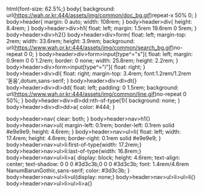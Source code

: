 html{font-size: 62.5%;}
body{
    background: url(https://wah.or.kr:444/assets/img/common/doc_bg.gif)repeat-x 50% 0;
}
body>header{
    margin: 0 auto;
    width: 108rem;
}
body>header>div{
    height: 8.4rem;
}
body>header>div>h1{
    float: left;
    margin: 1.5rem 19.6rem 0 5rem;
}
body>header>div>h2{}
body>header>div>form{
    float: left;
    margin-top: 2rem;
    width: 33.6rem; height: 3.9rem;
    background: url(https://www.wah.or.kr:444/assets/img/common/search_bg.gif)no-repeat 0 0;
}
body>header>div>form>input[type^="s"]{
    float: left; margin: 0.9rem 0 0 1.2rem; border: 0 none;
    width: 25.8rem; height: 2.2rem;
}
body>header>div>form>input[type^="i"]{
    float: right;
}
body>header>div>dl{
    float: right;
    margin-top: 3.4rem;
    font:1.2rem/1.2rem '돋움',dotum,sans-serif;
}
body>header>div>dl>dt{}
body>header>div>dl>dd{
    float: left;
    padding: 0 1.5rem;
    background: url(https://www.wah.or.kr:444/assets/img/common/line.gif)no-repeat 0 50%;
}
body>header>div>dl>dd:nth-of-type(1){
    background: none;
}
body>header>div>dl>dd>a{
    color: #444;
}

body>header>nav{
    clear: both;
}
body>header>nav>h1{}
body>header>nav>ul{
    margin-left: 0.1rem;
    border-left: 0.1rem solid #e9e9e9;
    height: 4.6rem;
}
body>header>nav>ul>li{
    float: left; width: 17.4rem; height: 4.6rem;
    border-right: 0.1rem solid #e9e9e9;
}
body>header>nav>ul>li:first-of-type{width: 17.2rem;}
body>header>nav>ul>li:last-of-type{width: 16.8rem;}
body>header>nav>ul>li>a{
    display: block; height: 4.6rem;
    text-align: center;
    text-shadow: 0 0 0 #3d3c3b,0 0 0 #3d3c3b;
    font: 1.4rem/4.6rem NanumBarunGothic,sans-serif;
    color: #3d3c3b;
}
body>header>nav>ul>li>ul{display: none;}
body>header>nav>ul>li>ul>li{}
body>header>nav>ul>li>ul>li>a{}
